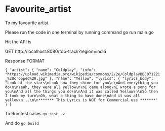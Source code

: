# Favourite_artist
To my favourite artist

Please run the code in one terminal by running command go run main.go

Hit the API is

GET
http://localhost:8080/top-track?region=india

Response FORMAT

`{
    "artist": {
        "name": "Coldplay",
        "info": "https://upload.wikimedia.org/wikipedia/commons/2/2e/ColdplayBBC071221_%28cropped%29.jpg"
    },
    "name": "Yellow",
    "lyrics": {
        "lyrics_body": "Look at the stars\nLook how they shine for you\n\nAnd everything you do\n\nYeah, they were all yellow\n\nI came along\nI wrote a song for you\nAnd all the things you do\n\nAnd it was called Yellow\n\nSo then I took my turn\nOh, what a thing to have done\nAnd it was all yellow\n...\n\n******* This Lyrics is NOT for Commercial use *******"
    }
}`


To Run test cases
`go test -v`


And do 
`go build`
